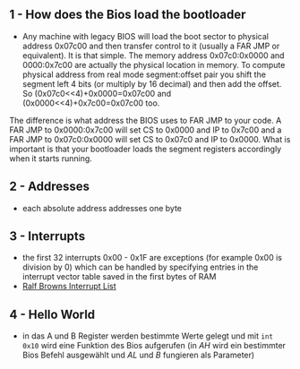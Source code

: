 ## 1 - How does the Bios load the bootloader
- Any machine with legacy BIOS will load the boot sector to physical address 0x07c00 and then transfer control to it (usually a FAR JMP or equivalent). It is that simple. The memory address 0x07c0:0x0000 and 0000:0x7c00 are actually the physical location in memory. To compute physical address from real mode segment:offset pair you shift the segment left 4 bits (or multiply by 16 decimal) and then add the offset. So (0x07c0<<4)+0x0000=0x07c00 and (0x0000<<4)+0x7c00=0x07c00 too.  
  
The difference is what address the BIOS uses to FAR JMP to your code. A FAR JMP to 0x0000:0x7c00 will set CS to 0x0000 and IP to 0x7c00 and a FAR JMP to 0x07c0:0x0000 will set CS to 0x07c0 and IP to 0x0000. What is important is that your bootloader loads the segment registers accordingly when it starts running.

## 2 - Addresses
- each absolute address addresses one byte 

## 3 - Interrupts
- the first 32 interrupts 0x00 - 0x1F are exceptions (for example 0x00 is division by 0) which can be handled by specifying entries in the interrupt vector table saved in the first bytes of RAM 
- [Ralf Browns Interrupt List](https://www.ctyme.com/intr/int.htm)
## 4 - Hello World
- in das A und B Register werden bestimmte Werte gelegt und mit `int 0x10` wird eine Funktion des Bios aufgerufen (in $AH$ wird ein bestimmter Bios Befehl ausgewählt und $AL$ und $B$ fungieren als Parameter)